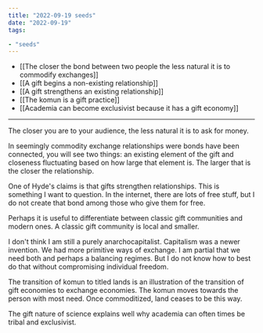 ```yaml
---
title: "2022-09-19 seeds"
date: "2022-09-19"
tags:

- "seeds"
---
```


- [[The closer the bond between two people the less natural it is to commodify exchanges]]
- [[A gift begins a non-existing relationship]]
- [[A gift strengthens an existing relationship]]
- [[The komun is a gift practice]]
- [[Academia can become exclusivist because it has a gift economy]]

---
The closer you are to your audience, the less natural it is to ask for money.

In seemingly commodity exchange relationships were bonds have been connected, you will see two things: an existing element of the gift and closeness fluctuating based on how large that element is. The larger that is the closer the relationship.

One of Hyde's claims is that gifts strengthen relationships. This is something I want to question. In the internet, there are lots of free stuff, but I do not create that bond among those who give them for free.

Perhaps it is useful to differentiate between classic gift communities and modern ones. A classic gift community is local and smaller.

I don't think I am still a purely anarchocapitalist. Capitalism was a newer invention. We had more primitive ways of exchange. I am partial that we need both and perhaps a balancing regimes. But I do not know how to best do that without compromising individual freedom.

The transition of komun to titled lands is an illustration of the transition of gift economies to exchange economies. The komun moves towards the person with most need. Once commoditized, land ceases to be this way.

The gift nature of science explains well why academia can often times be tribal and exclusivist.